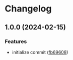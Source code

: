 # Changelog

## 1.0.0 (2024-02-15)


### Features

* initialize commit ([fb69608](https://github.com/re-taro/slidev-theme-wabi/commit/fb6960892444bed58f3b0a8689b3389967ef13a9))
